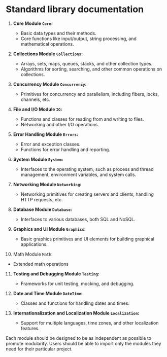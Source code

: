 # Standard library documentation
1. **Core Module `Core`:**
   - Basic data types and their methods.
   - Core functions like input/output, string processing, and mathematical operations.
   
2. **Collections Module `Collections`:**
   - Arrays, sets, maps, queues, stacks, and other collection types.
   - Algorithms for sorting, searching, and other common operations on collections.
   
3. **Concurrency Module `Concurrency`:**
   - Primitives for concurrency and parallelism, including fibers, locks, channels, etc.
   
4. **File and I/O Module `IO`:**
   - Functions and classes for reading from and writing to files.
   - Networking and other I/O operations.
   
5. **Error Handling Module `Errors`:**
   - Error and exception classes.
   - Functions for error handling and reporting.
   
6. **System Module `System`:**
   - Interfaces to the operating system, such as process and thread management, environment variables, and system calls.
   
7. **Networking Module `Networking`:**
   - Networking primitives for creating servers and clients, handling HTTP requests, etc.
   
8. **Database Module `Database`:**
   - Interfaces to various databases, both SQL and NoSQL.
   
9. **Graphics and UI Module `Graphics`:**
   - Basic graphics primitives and UI elements for building graphical applications.

10. Math Module `Math`:
  - Extended math operations

11. **Testing and Debugging Module `Testing`:**
    - Frameworks for unit testing, mocking, and debugging.
   
12. **Date and Time Module `DateTime`:**
    - Classes and functions for handling dates and times.
   
13. **Internationalization and Localization Module `Localization`:**
    - Support for multiple languages, time zones, and other localization features.


Each module should be designed to be as independent as possible to promote modularity. Users should be able to import only the modules they need for their particular project.